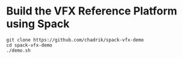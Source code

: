 # Build the VFX Reference Platform using Spack

```
git clone https://github.com/chadrik/spack-vfx-demo
cd spack-vfx-demo
./demo.sh
```
